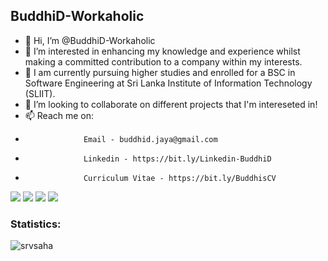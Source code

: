 ## BuddhiD-Workaholic

- 👋 Hi, I’m @BuddhiD-Workaholic
- 👀 I’m interested in enhancing my knowledge and experience whilst making a committed contribution to a company within my interests.
- 🌱 I am currently pursuing higher studies and enrolled for a BSC in Software Engineering at Sri Lanka Institute of Information Technology (SLIIT).
- 💞️ I’m looking to collaborate on different projects that I'm intereseted in!
- 📫 Reach me on: 
-                  Email - buddhid.jaya@gmail.com
-                  Linkedin - https://bit.ly/Linkedin-BuddhiD
-                  Curriculum Vitae - https://bit.ly/BuddhisCV

<p align="left">
<a href="https://bit.ly/Linkedin-BuddhiD"><img src="https://img.shields.io/badge/linkedin-%230077B5.svg?&style=for-the-badge&logo=linkedin&logoColor=white"/></a>
<a href="https://github.com/BuddhiD-Workaholic"><img src="https://img.shields.io/badge/github-%23000000.svg?&style=for-the-badge&logo=github&logoColor=white"/></a>
<a href="mailto:buddhid.jaya@gmail.com"><img src="https://img.shields.io/badge/gmail-%23d44638.svg?&style=for-the-badge&logo=gmail&logoColor=white"/></a>
<a href="https://bit.ly/BuddhisCV"><img src="https://img.shields.io/badge/CV-Buddhi%20Dhananajaya-red?style=for-the-badge"/></a>
</p>
<h3 align="left">Statistics:</h3>
<p><img align="left" src="https://github-readme-stats.vercel.app/api?username=BuddhiD-Workaholic&show_icons=true&hide_border=true&&count_private=true&include_all_commits=true" <img align="right" src="https://github-readme-streak-stats.herokuapp.com/?user=BuddhiD-Workaholic&" alt="srvsaha" /></p>
<!---
BuddhiD-Workaholic/BuddhiD-Workaholic is a ✨ special ✨ repository because its `README.md` (this file) appears on your GitHub profile.
You can click the Preview link to take a look at your changes.
--->
